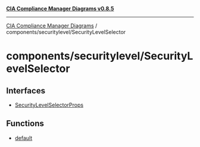 [**CIA Compliance Manager Diagrams v0.8.5**](../../../README.md)

***

[CIA Compliance Manager Diagrams](../../../modules.md) / components/securitylevel/SecurityLevelSelector

# components/securitylevel/SecurityLevelSelector

## Interfaces

- [SecurityLevelSelectorProps](interfaces/SecurityLevelSelectorProps.md)

## Functions

- [default](functions/default.md)
